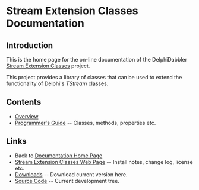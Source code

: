 # Stream Extension Classes Documentation

## Introduction

This is the home page for the on-line documentation of the DelphiDabbler [Stream Extension Classes](https://delphidabbler.com/software/streams) project.

This project provides a library of classes that can be used to extend the functionality of Delphi's _TStream_ classes.

## Contents

* [Overview](./Streams/Overview.md)
* [Programmer's Guide](./Streams/API.md) -- Classes, methods, properties etc.

## Links

* Back to [Documentation Home Page](Welcome.md)
* [Stream Extension Classes Web Page](https://delphidabbler.com/software/streams) -- Install notes, change log, license etc.
* [Downloads](https://sourceforge.net/projects/ddablib/files/streams) -- Download current version here.
* [Source Code](https://github.com/ddablib/streams) -- Current development tree.

